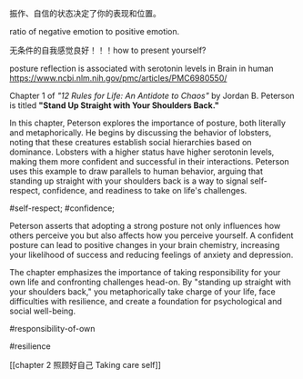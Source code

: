 
振作、自信的状态决定了你的表现和位置。

ratio of negative emotion to positive emotion. 

无条件的自我感觉良好！！！how to present yourself? 

posture reflection is associated with serotonin levels in Brain in human
https://www.ncbi.nlm.nih.gov/pmc/articles/PMC6980550/



Chapter 1 of *"12 Rules for Life: An Antidote to Chaos"* by Jordan B. Peterson is titled **"Stand Up Straight with Your Shoulders Back."**

In this chapter, Peterson explores the importance of posture, both literally and metaphorically. He begins by discussing the behavior of lobsters, noting that these creatures establish social hierarchies based on dominance. Lobsters with a higher status have higher serotonin levels, making them more confident and successful in their interactions. Peterson uses this example to draw parallels to human behavior, arguing that standing up straight with your shoulders back is a way to signal self-respect, confidence, and readiness to take on life's challenges.

#self-respect; #confidence;

Peterson asserts that adopting a strong posture not only influences how others perceive you but also affects how you perceive yourself. A confident posture can lead to positive changes in your brain chemistry, increasing your likelihood of success and reducing feelings of anxiety and depression.

The chapter emphasizes the importance of taking responsibility for your own life and confronting challenges head-on. By "standing up straight with your shoulders back," you metaphorically take charge of your life, face difficulties with resilience, and create a foundation for psychological and social well-being.

#responsibility-of-own

#resilience


[[chapter 2 照顾好自己 Taking care self]]